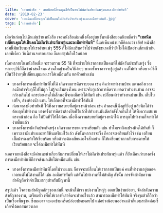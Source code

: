 ```yaml
---
title: 'เล่าหนังสือ - เทคนิคเปลี่ยนคุณให้เป็นคนไม่ผัดวันประกันพรุ่งและลงมือทำทันที'
date: '2019-02-23'
cover: 'เทคนิคเปลี่ยนคุณให้เป็นคนไม่ผัดวันประกันพรุ่งและลงมือทำทันที.jpg'
tags: ['เล่าหนังสือ']
---
```


เมื่อวันก่อนไปเดินเล่นร้านหนังสือ เจอหนังสือเล่มหนึ่งตั้งอยู่บนชั้นหนังสือยอดนิยมชื่อว่า **"เทคนิคเปลี่ยนคุณให้เป็นคนไม่ผัดวันประกันพรุ่งและลงมือทำทันที"** นี่แค่เห็นหน้าปกก็คิดละว่า เฮ้ย! หนังสือเล่มนี้มันเขียนมาให้เราอ่านแน่ๆ 555 ก็ไม่ลังเลรีบคว้าไปจ่ายตังขนาดที่ว่ายังไม่ได้เปิดอ่านสักหน้ากันเลยทีเดียว วันนี้อ่านจบรอบสอง ก็เลยสรุปเก็บไว้หน่อย

เนื้อหาภายในหนังสือเนี่ย จะรวบรวม 55 วิธี ที่จะช่วยให้เรากลายเป็นคนที่ไม่ผัดวันประกันพรุ่ง ซึ่งหลายๆวิธีก็ถือว่าน่าสนใจนะ ส่วนใหญ่จะเป็นวิธีง่ายๆ บางครั้งเราอาจจะรู้อยู่แล้ว แค่ไม่ทำ หรือบางวิธีก็เป็นวิธีง่ายๆที่เปลี่ยนมุมมองเราได้เหมือนกัน ยกตัวอย่างเช่น

- บางครั้งการลงมือทำทันทีไม่ได้ เกิดจากการคิดรวบยอด เช่น คิดว่าจะทำงานบ้าน แต่พอถึงเวลาลงมือทำจริงๆก็ไปไม่ถูก ไม่รู้จะเริ่มตรงไหน เพราะจริงๆแล้วการคิดรวบยอดว่าทำงานบ้าน อาจจะกว้างเกินไป ควรย่อยงานให้เล็กพอที่จะลงมือทำได้ทันที เช่น เปลี่ยนคำว่าทำงานบ้านเป็น เก็บใบเสร็จ, ล้างห้องน้ำ แทน ให้เล็กพอที่จะลงมือทำได้ทันที
- ก่อนจะลงมือทำทันที ให้ทิ้งความสบายที่อยู่ตรงหน้าก่อน เช่น ถ้าตอนนี้นั่งดูทีวีอยู่ แล้วนึกได้ว่าต้องลุกไปทำงาน บางครั้งการคิดว่าต้องปิดทีวีแล้วไปทำงานมันตัดกำลังใจเกินไป ให้ทิ้งความสบายตรงหน้าก่อน คือ ให้ปิดทีวีให้ได้ก่อน เมื่อทิ้งความสบายที่อยู่ตรงหน้าได้ การลุกไปทำงานก็จะทำได้ง่ายขึ้นแล้ว
- บางครั้งการผัดวันประกันพรุ่ง เกิดจากการขาดการเตรียมตัว เช่น ทำไมเราถึงแปรงฟันได้ทันที ก็เพราะเรามีแปรงและยาสีฟันเตรียมไว้แล้ว ดังนั้นหากเราจะวิ่ง ก็ควรจะเตรียมตัวไว้ เช่น เตรียมเสื้อผ้ารองเท้าให้เรียบร้อย หรือถ้าจะต้องเขียนอะไรสักอย่าง ก็ให้เตรียมปากกากับกระดาษให้เรียบร้อยเลย จะได้ลงมือทำได้ทันที

นอกจากหนังสือจะมีคำแนะนำเกี่ยวกับการเปลี่ยนให้เราไม่ผัดวันประกันพรุ่งแล้ว ก็ยังเตือนว่าบางครั้งการลงมือทำทันทีก็อาจส่งผลเสียได้เหมือนกัน เช่น

- บางครั้งการลงมือทำทันทีโดยไม่วางแผน ก็อาจจะเปลี่ยนให้เรากลายเป็นแค่ คนที่ทำงานอยู่ตลอดเวลาแต่ไม่ได้งานก็ได้ เช่น ลงมือทำทันที แต่ดันไปทำงานที่ไม่สำคัญ ดังนั้น การจัดลำดับความสำคัญถือว่าจำเป็นมากๆสำหรับปัญหานี้

สรุปแล้ว ใจความสำคัญหลักๆของเล่มนี้ จะเน้นให้เรา แบ่งงานใหญ่ๆ ออกเป็นง่านย่อยๆ, จัดลำดับความสำคัญของงาน, เตรียมตัว เพื่อให้เวลาที่เราคิดจะทำอะไรแล้ว สามารถลงมือทำได้ทันที จริงๆแล้วก็ถือว่าเป็นเรื่องพื้นฐาน ซึ่งผมอาจจะมองข้ามหรือปล่อยปะละเลยไป แต่อย่างน้อยพออ่านแล้วก็แอบสะกิดต่อมขี้เกียจได้พอสมควรเลย
